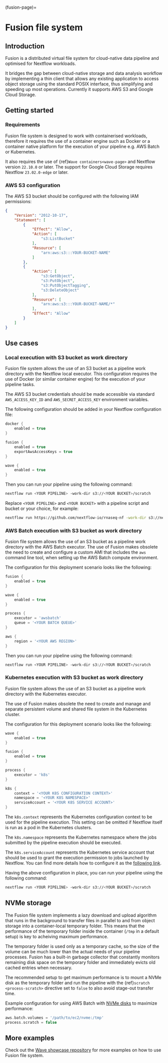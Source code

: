 (fusion-page)=

# Fusion file system

## Introduction

Fusion is a distributed virtual file system for cloud-native data pipeline and optimised for Nextflow workloads.

It bridges the gap between cloud-native storage and data analysis workflow by implementing a thin client that allows any existing application to access object storage using the standard POSIX interface, thus simplifying and speeding up most operations. Currently it supports AWS S3 and Google Cloud Storage.

## Getting started

### Requirements

Fusion file system is designed to work with containerised workloads, therefore it requires the use of a container engine such as Docker or a container native platform for the execution of your pipeline e.g. AWS Batch or Kubernetes.

It also requires the use of {ref}`Wave containers<wave-page>` and Nextflow version `22.10.0` or later. The support for Google Cloud Storage requires Nextflow `23.02.0-edge` or later.

### AWS S3 configuration

The AWS S3 bucket should be configured with the following IAM permissions:

```json
{
    "Version": "2012-10-17",
    "Statement": [
        {
            "Effect": "Allow",
            "Action": [
                "s3:ListBucket"
            ],
            "Resource": [
                "arn:aws:s3:::YOUR-BUCKET-NAME"
            ]
        },
        {
            "Action": [
                "s3:GetObject",
                "s3:PutObject",
                "s3:PutObjectTagging",
                "s3:DeleteObject"
            ],
            "Resource": [
                "arn:aws:s3:::YOUR-BUCKET-NAME/*"
            ],
            "Effect": "Allow"
        }
    ]
}
```

## Use cases

### Local execution with S3 bucket as work directory

Fusion file system allows the use of an S3 bucket as a pipeline work directory with the Nextflow local executor. This configuration requires the use of Docker (or similar container engine) for the execution of your pipeline tasks.

The AWS S3 bucket credentials should be made accessible via standard `AWS_ACCESS_KEY_ID` and `AWS_SECRET_ACCESS_KEY` environment variables.

The following configuration should be added in your Nextflow configuration file:

```groovy
docker {
    enabled = true
}

fusion {
    enabled = true
    exportAwsAccessKeys = true
}

wave {
    enabled = true
}
```

Then you can run your pipeline using the following command:

```bash
nextflow run <YOUR PIPELINE> -work-dir s3://<YOUR BUCKET>/scratch
```

Replace `<YOUR PIPELINE>` and `<YOUR BUCKET>` with a pipeline script and bucket or your choice, for example:

```bash
nextflow run https://github.com/nextflow-io/rnaseq-nf -work-dir s3://nextflow-ci/scratch
```

### AWS Batch execution with S3 bucket as work directory

Fusion file system allows the use of an S3 bucket as a pipeline work directory with the AWS Batch executor. The use of Fusion makes obsolete the need to create and configure a custom AMI that includes the `aws` command line tool, when setting up the AWS Batch compute environment.

The configuration for this deployment scenario looks like the following:

```groovy
fusion {
    enabled = true
}

wave {
    enabled = true
}

process {
    executor = 'awsbatch'
    queue = '<YOUR BATCH QUEUE>'
}

aws {
    region = '<YOUR AWS REGION>'
}
```

Then you can run your pipeline using the following command:

```bash
nextflow run <YOUR PIPELINE> -work-dir s3://<YOUR BUCKET>/scratch
```

### Kubernetes execution with S3 bucket as work directory

Fusion file system allows the use of an S3 bucket as a pipeline work directory with the Kubernetes executor.

The use of Fusion makes obsolete the need to create and manage and separate persistent volume and shared file system in the Kubernetes cluster.

The configuration for this deployment scenario looks like the following:

```groovy
wave {
    enabled = true
}

fusion {
    enabled = true
}

process {
    executor = 'k8s'
}

k8s {
    context = '<YOUR K8S CONFIGURATION CONTEXT>'
    namespace = '<YOUR K8S NAMESPACE>'
    serviceAccount = '<YOUR K8S SERVICE ACCOUNT>'
}
```

The `k8s.context` represents the Kubernetes configuration context to be used for the pipeline execution. This setting can be omitted if Nextflow itself is run as a pod in the Kubernetes clusters.

The `k8s.namespace` represents the Kubernetes namespace where the jobs submitted by the pipeline execution should be executed.

The `k8s.serviceAccount` represents the Kubernetes service account that should be used to grant the execution permission to jobs launched by Nextflow. You can find more details how to configure it as the [following link](https://github.com/seqeralabs/wave-showcase/tree/master/example8).

Having the above configuration in place, you can run your pipeline using the following command:

```bash
nextflow run <YOUR PIPELINE> -work-dir s3://<YOUR BUCKET>/scratch
```

## NVMe storage

The Fusion file system implements a lazy download and upload algorithm that runs in the background to transfer files in parallel to and from object storage into a container-local temporary folder. This means that the performance of the temporary folder inside the container (`/tmp` in a default setup) is key to acheiving maximum performance.

The temporary folder is used only as a temporary cache, so the size of the volume can be much lower than the actual needs of your pipeline processes. Fusion has a built-in garbage collector that constantly monitors remaining disk space on the temporary folder and immediately evicts old cached entries when necessary.

The recommended setup to get maximum performance is to mount a NVMe disk as the temporary folder and run the pipeline with the {ref}`scratch <process-scratch>` directive set to `false` to also avoid stage-out transfer time.

Example configuration for using AWS Batch with [NVMe disks](https://docs.aws.amazon.com/AWSEC2/latest/UserGuide/ssd-instance-store.html) to maximize performance:

```groovy
aws.batch.volumes = '/path/to/ec2/nvme:/tmp'
process.scratch = false
```

## More examples

Check out the [Wave showcase repository](https://github.com/seqeralabs/wave-showcase) for more examples on how to use Fusion file system.
